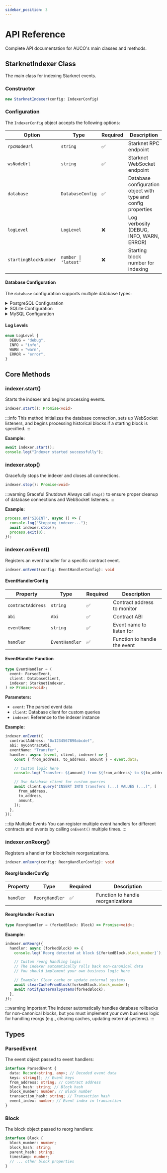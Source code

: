 ```yaml
---
sidebar_position: 3
---
```


# API Reference

Complete API documentation for AUCO's main classes and methods.

## StarknetIndexer Class

The main class for indexing Starknet events.

### Constructor

```typescript
new StarknetIndexer(config: IndexerConfig)
```

### Configuration

The `IndexerConfig` object accepts the following options:

| Option                | Type                 | Required | Description                                                   |
| --------------------- | -------------------- | -------- | ------------------------------------------------------------- |
| `rpcNodeUrl`          | `string`             | ✅       | Starknet RPC endpoint                                         |
| `wsNodeUrl`           | `string`             | ✅       | Starknet WebSocket endpoint                                   |
| `database`            | `DatabaseConfig`     | ✅       | Database configuration object with type and config properties |
| `logLevel`            | `LogLevel`           | ❌       | Log verbosity (DEBUG, INFO, WARN, ERROR)                      |
| `startingBlockNumber` | `number \| 'latest'` | ❌       | Starting block number for indexing                            |

#### Database Configuration

The `database` configuration supports multiple database types:

<details>
<summary>PostgreSQL Configuration</summary>

```typescript
{
  database: {
    type: "postgres",
    config: {
      connectionString: "postgresql://user:password@localhost:5432/mydb",
      // OR use individual options:
      host: "localhost",
      port: 5432,
      database: "mydb",
      user: "username",
      password: "password"
    }
  }
}
```

</details>

<details>
<summary>SQLite Configuration</summary>

```typescript
import Database from "better-sqlite3";

{
  database: {
    type: "sqlite",
    config: {
      dbInstance: new Database("path/to/database.db")
    }
  }
}
```

</details>

<details>
<summary>MySQL Configuration</summary>

```typescript
{
  database: {
    type: "mysql",
    config: {
      connectionString: "mysql://user:password@localhost:3306/mydb",
      // OR use individual options:
      host: "localhost",
      port: 3306,
      database: "mydb",
      user: "username",
      password: "password"
    }
  }
}
```

</details>

#### Log Levels

```typescript
enum LogLevel {
  DEBUG = "debug",
  INFO = "info",
  WARN = "warn",
  ERROR = "error",
}
```

## Core Methods

### indexer.start()

Starts the indexer and begins processing events.

```typescript
indexer.start(): Promise<void>
```

:::info
This method initializes the database connection, sets up WebSocket listeners, and begins processing historical blocks if a starting block is specified.
:::

**Example:**

```typescript
await indexer.start();
console.log("Indexer started successfully");
```

### indexer.stop()

Gracefully stops the indexer and closes all connections.

```typescript
indexer.stop(): Promise<void>
```

:::warning Graceful Shutdown
Always call `stop()` to ensure proper cleanup of database connections and WebSocket listeners.
:::

**Example:**

```typescript
process.on("SIGINT", async () => {
  console.log("Stopping indexer...");
  await indexer.stop();
  process.exit(0);
});
```

### indexer.onEvent()

Registers an event handler for a specific contract event.

```typescript
indexer.onEvent(config: EventHandlerConfig): void
```

#### EventHandlerConfig

| Property          | Type           | Required | Description                  |
| ----------------- | -------------- | -------- | ---------------------------- |
| `contractAddress` | `string`       | ✅       | Contract address to monitor  |
| `abi`             | `Abi`          | ✅       | Contract ABI                 |
| `eventName`       | `string`       | ✅       | Event name to listen for     |
| `handler`         | `EventHandler` | ✅       | Function to handle the event |

#### EventHandler Function

```typescript
type EventHandler = (
  event: ParsedEvent,
  client: DatabaseClient,
  indexer: StarknetIndexer,
) => Promise<void>;
```

**Parameters:**

- `event`: The parsed event data
- `client`: Database client for custom queries
- `indexer`: Reference to the indexer instance

**Example:**

```typescript
indexer.onEvent({
  contractAddress: "0x1234567890abcdef",
  abi: myContractAbi,
  eventName: "Transfer",
  handler: async (event, client, indexer) => {
    const { from_address, to_address, amount } = event.data;

    // Custom logic here
    console.log(`Transfer: ${amount} from ${from_address} to ${to_address}`);

    // Use database client for custom queries
    await client.query("INSERT INTO transfers (...) VALUES (...)", [
      from_address,
      to_address,
      amount,
    ]);
  },
});
```

:::tip Multiple Events
You can register multiple event handlers for different contracts and events by calling `onEvent()` multiple times.
:::

### indexer.onReorg()

Registers a handler for blockchain reorganizations.

```typescript
indexer.onReorg(config: ReorgHandlerConfig): void
```

#### ReorgHandlerConfig

| Property  | Type           | Required | Description                        |
| --------- | -------------- | -------- | ---------------------------------- |
| `handler` | `ReorgHandler` | ✅       | Function to handle reorganizations |

#### ReorgHandler Function

```typescript
type ReorgHandler = (forkedBlock: Block) => Promise<void>;
```

**Example:**

```typescript
indexer.onReorg({
  handler: async (forkedBlock) => {
    console.log(`Reorg detected at block ${forkedBlock.block_number}`);

    // Custom reorg handling logic
    // The indexer automatically rolls back non-canonical data
    // You should implement your own business logic here

    // Example: Clear cache or update external systems
    await clearCacheFromBlock(forkedBlock.block_number);
    await notifyExternalSystems(forkedBlock);
  },
});
```

:::warning Important
The indexer automatically handles database rollbacks for non-canonical blocks, but you must implement your own business logic for handling reorgs (e.g., clearing caches, updating external systems).
:::

## Types

### ParsedEvent

The event object passed to event handlers:

```typescript
interface ParsedEvent {
  data: Record<string, any>; // Decoded event data
  keys: string[]; // Event keys
  from_address: string; // Contract address
  block_hash: string; // Block hash
  block_number: number; // Block number
  transaction_hash: string; // Transaction hash
  event_index: number; // Event index in transaction
}
```

### Block

The block object passed to reorg handlers:

```typescript
interface Block {
  block_number: number;
  block_hash: string;
  parent_hash: string;
  timestamp: number;
  // ... other block properties
}
```
